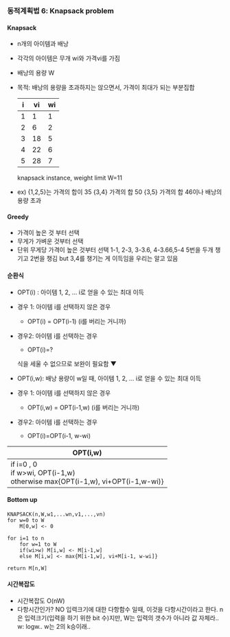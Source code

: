 ### 동적계획법 6: Knapsack problem

#### Knapsack

- n개의 아이템과 배낭

- 각각의 아이템은 무개 wi와 가격vi를 가짐

- 배낭의 용량 W

- 목적: 배낭의 용량을 초과하지는 않으면서, 가격이 최대가 되는 부분집합

  | i    | vi   | wi   |
  | ---- | ---- | ---- |
  | 1    | 1    | 1    |
  | 2    | 6    | 2    |
  | 3    | 18   | 5    |
  | 4    | 22   | 6    |
  | 5    | 28   | 7    |

  knapsack instance, weight limit W=11

- ex) {1,2,5}는 가격의 합이 35
  {3,4} 가격의 합 50
  {3,5} 가격의 합 46이나 배낭의 용량 초과



#### Greedy

- 가격이 높은 것 부터 선택
- 무게가 가벼운 것부터 선택
- 단위 무게당 가격이 높은 것부터 선택
  1-1, 2-3, 3-3.6, 4-3.66,5-4
  5번을 두개 챙기고 2번을 챙김 but 3,4를 챙기는 게 이득임을 우리는 알고 있음



#### 순환식

- OPT(i) : 아이템 1, 2, ... i로 얻을 수 있는 최대 이득

- 경우 1: 아이템 i를 선택하지 않은 경우

  - OPT(i) = OPT(i-1) (i를 버리는 거니까)

- 경우2: 아이템 i를 선택하는 경우

  - OPT(i)=?

  식을 세울 수 없으므로 보완이 필요함 ▼

- OPT(i,w): 배낭 용량이 w일 때, 아이템 1, 2, ... i로 얻을 수 있는 최대 이득

- 경우 1: 아이템 i를 선택하지 않은 경우

  - OPT(i,w) = OPT(i-1,w) (i를 버리는 거니까)

- 경우2: 아이템 i를 선택하는 경우

  - OPT(i)=OPT(i-1, w-wi)

| OPT(i,w)                                                     |
| ------------------------------------------------------------ |
| if i=0 , 0<br/>if w>wi, OPT(i-1,w)<br />otherwise max{OPT(i-1,w), vi+OPT(i-1,w-wi)} |

#### Bottom up

```
KNAPSACK(n,W,w1,...wn,v1,...,vn)
for w=0 to W
	M[0,w] <- 0

for i=1 to n
	for w=1 to W
	if(wi>w) M[i,w] <- M[i-1,w]
	else M[i,w] <- max{M[i-1,w], vi+M[i-1, w-wi]}
	
return M[n,W]
```

#### 시간복잡도

- 시간복잡도 O(nW)
- 다항시간인가? NO
  입력크기에 대한 다항함수 일때, 이것을 다항시간이라고 한다.
  n은 입력크기(입력을 하기 위한 bit 수)지만, W는 입력의 갯수가 아니라 값 자체라..
  w: logw.. w는 2의 k승이래..